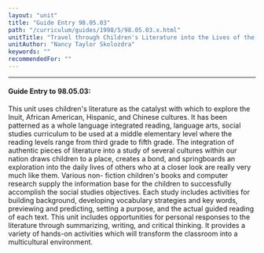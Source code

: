 ```yaml
---
layout: "unit"
title: "Guide Entry 98.05.03"
path: "/curriculum/guides/1998/5/98.05.03.x.html"
unitTitle: "Travel through Children's Literature into the Lives of the People of Our Nation"
unitAuthor: "Nancy Taylor Skolozdra"
keywords: ""
recommendedFor: ""
---
```

<body>
<hr/>
<h4>
Guide Entry to 98.05.03:
</h4>
<p>This unit uses children's literature as the catalyst with which to explore the Inuit, African American, Hispanic, and Chinese cultures.  It has been patterned as a whole language integrated reading, language arts, social studies curriculum to be used at a middle elementary level where the reading levels range from third grade to fifth grade.  The integration of authentic pieces of literature into a study of  several cultures within our nation draws children to a place, creates a bond, and springboards an exploration into the daily lives of others who at a closer look are really very much like them.  Various non- fiction children's books and computer research supply the information base for the children to successfully accomplish the social studies objectives.  Each study includes activities for building background, developing vocabulary strategies and key words, previewing and predicting, setting a purpose, and the actual guided reading of each text.  This unit includes opportunities for personal responses to the literature through summarizing, writing, and critical thinking.  It provides a variety of hands-on activities which will transform the classroom into a multicultural  environment.</p>
</body>
